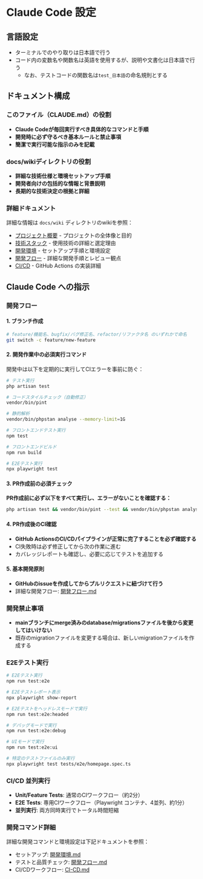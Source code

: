 # Claude Code 設定

## 言語設定
- ターミナルでのやり取りは日本語で行う
- コード内の変数名や関数名は英語を使用するが、説明や文書化は日本語で行う
    - なお、テストコードの関数名は`test_日本語`の命名規則とする

## ドキュメント構成

### このファイル（CLAUDE.md）の役割
- **Claude Codeが毎回実行すべき具体的なコマンドと手順**
- **開発時に必ず守るべき基本ルールと禁止事項**
- **簡潔で実行可能な指示のみを記載**

### docs/wikiディレクトリの役割
- **詳細な技術仕様と環境セットアップ手順**
- **開発者向けの包括的な情報と背景説明**
- **長期的な技術決定の根拠と詳細**

### 詳細ドキュメント
詳細な情報は `docs/wiki` ディレクトリのwikiを参照：
- [プロジェクト概要](docs/wiki/プロジェクト概要.md) - プロジェクトの全体像と目的
- [技術スタック](docs/wiki/技術スタック.md) - 使用技術の詳細と選定理由
- [開発環境](docs/wiki/開発環境.md) - セットアップ手順と環境設定
- [開発フロー](docs/wiki/開発フロー.md) - 詳細な開発手順とレビュー観点
- [CI/CD](docs/wiki/CI-CD.md) - GitHub Actions の実装詳細

## Claude Code への指示

### 開発フロー

#### 1. ブランチ作成
```bash
# feature/機能名、bugfix/バグ修正名、refactor/リファクタ名 のいずれかで命名
git switch -c feature/new-feature
```

#### 2. 開発作業中の必須実行コマンド
開発中は以下を定期的に実行してCIエラーを事前に防ぐ：
```bash
# テスト実行
php artisan test

# コードスタイルチェック（自動修正）
vendor/bin/pint

# 静的解析
vendor/bin/phpstan analyse --memory-limit=1G

# フロントエンドテスト実行
npm test

# フロントエンドビルド
npm run build

# E2Eテスト実行
npx playwright test
```

#### 3. PR作成前の必須チェック
**PR作成前に必ず以下をすべて実行し、エラーがないことを確認する：**
```bash
php artisan test && vendor/bin/pint --test && vendor/bin/phpstan analyse --memory-limit=1G && npm test && npm run build && npm run test:e2e
```

#### 4. PR作成後のCI確認
- **GitHub ActionsのCI/CDパイプラインが正常に完了することを必ず確認する**
- CI失敗時は必ず修正してから次の作業に進む
- カバレッジレポートも確認し、必要に応じてテストを追加する

#### 5. 基本開発原則
- **GitHubのissueを作成してからプルリクエストに紐づけて行う**
- 詳細な開発フロー: [開発フロー.md](docs/wiki/開発フロー.md)

### 開発禁止事項
- **mainブランチにmerge済みのdatabase/migrationsファイルを後から変更してはいけない**
- 既存のmigrationファイルを変更する場合は、新しいmigrationファイルを作成する

### E2Eテスト実行
```bash
# E2Eテスト実行
npm run test:e2e

# E2Eテストレポート表示
npx playwright show-report

# E2Eテストをヘッドレスモードで実行
npm run test:e2e:headed

# デバッグモードで実行
npm run test:e2e:debug

# UIモードで実行
npm run test:e2e:ui

# 特定のテストファイルのみ実行
npx playwright test tests/e2e/homepage.spec.ts
```

### CI/CD 並列実行
- **Unit/Feature Tests**: 通常のCIワークフロー（約2分）
- **E2E Tests**: 専用CIワークフロー（Playwright コンテナ、4並列、約1分）
- **並列実行**: 両方同時実行でトータル時間短縮

### 開発コマンド詳細
詳細な開発コマンドと環境設定は下記ドキュメントを参照：
- セットアップ: [開発環境.md](docs/wiki/開発環境.md)
- テストと品質チェック: [開発フロー.md](docs/wiki/開発フロー.md)
- CI/CDワークフロー: [CI-CD.md](docs/wiki/CI-CD.md)
